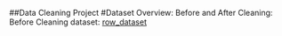 ##Data Cleaning Project
#Dataset Overview: Before and After Cleaning:
Before Cleaning dataset:
<a href="https://github.com/JishnaMR/Data_Cleaning_and_Prepartion/blob/main/row_data_excel.zip">row_dataset</a>
